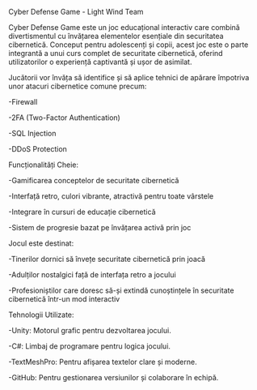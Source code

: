 Cyber Defense Game - Light Wind Team

Cyber Defense Game este un joc educațional interactiv care combină divertismentul cu învățarea elementelor esențiale din securitatea cibernetică. Conceput pentru adolescenți și copii, acest joc este o parte integrantă a unui curs complet de securitate cibernetică, oferind utilizatorilor o experiență captivantă și ușor de asimilat.

Jucătorii vor învăța să identifice și să aplice tehnici de apărare împotriva unor atacuri cibernetice comune precum:

-Firewall

-2FA (Two-Factor Authentication)

-SQL Injection

-DDoS Protection

Funcționalități Cheie:

-Gamificarea conceptelor de securitate cibernetică

-Interfață retro, culori vibrante, atractivă pentru toate vârstele

-Integrare în cursuri de educație cibernetică

-Sistem de progresie bazat pe învățarea activă prin joc


Jocul este destinat:

-Tinerilor dornici să învețe securitate cibernetică prin joacă

-Adulților nostalgici față de interfața retro a jocului

-Profesioniștilor care doresc să-și extindă cunoștințele în securitate cibernetică într-un mod interactiv

Tehnologii Utilizate:

-Unity: Motorul grafic pentru dezvoltarea jocului.

-C#: Limbaj de programare pentru logica jocului.

-TextMeshPro: Pentru afișarea textelor clare și moderne.

-GitHub: Pentru gestionarea versiunilor și colaborare în echipă.
